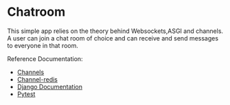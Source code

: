 # Chatroom
This simple app relies on the theory behind Websockets,ASGI and channels.
A user can join a chat room of choice and can receive and send messages
to everyone in that room.

Reference Documentation:
- [Channels](https://channels.readthedocs.io/en/stable/#readme)
- [Channel-redis](https://pypi.org/project/channels-redis/)
- [Django Documentation](https://docs.djangoproject.com/en/4.0/)
- [Pytest](https://pytest-django.readthedocs.io/en/latest/)
